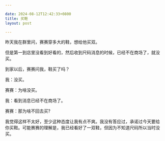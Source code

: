 ```yaml
---

date: 2024-08-12T12:42:33+0800
title: 买鞋
layout: post

---
```


昨天我在群里问，赛赛穿多大的鞋，想给他买双。

但是第一到店里没看到好看的，然后收到尺码消息的时候，已经不在商场了，就没买。

到家以后，赛赛问我，鞋买了吗？

我：没买。

赛赛：为啥没买。

我：看到消息已经不在商场了。

赛赛：那为啥不回去买?

我觉得这样不太好，至少这种态度让我有点不爽。我没有答应过，承诺过今天要给你买鞋。可能赛赛的理解是，我已经看好了一双鞋，但因为不知道尺码所以当时没买。
